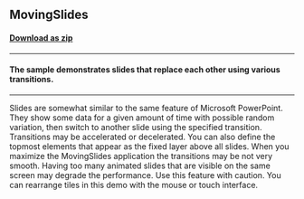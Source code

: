 ## MovingSlides
#### [Download as zip](https://minhaskamal.github.io/DownGit/#/home?url=https://github.com/GrapeCity/ComponentOne-WinForms-Samples/tree/master/NetFramework\Tile\VB\MovingSlides)
____
#### The sample demonstrates slides that replace each other using various transitions.
____
Slides are somewhat similar to the same feature of Microsoft PowerPoint. They show some data for a given amount of time with possible random variation, then switch to another slide using the specified transition. Transitions may be accelerated or decelerated. You can also define the topmost elements that appear as the fixed layer above all slides. When you maximize the MovingSlides application the transitions may be not very smooth. Having too many animated slides that are visible on the same screen may degrade the performance. Use this feature with caution. You can rearrange tiles in this demo with the mouse or touch interface. 
